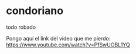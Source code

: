 # condoriano
todo robado

Pongo aquí el link del vídeo que me pierdo: https://www.youtube.com/watch?v=PfSwUOBL1YQ
